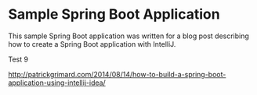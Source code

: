 # Sample Spring Boot Application #

This sample Spring Boot application was written for a blog post describing how to create a Spring Boot application with IntelliJ.

Test 9

http://patrickgrimard.com/2014/08/14/how-to-build-a-spring-boot-application-using-intellij-idea/
